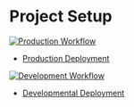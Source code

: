 # Project Setup

[![Production Workflow](https://github.com/sonyballem/FinalProject4/actions/workflows/prod.yml/badge.svg)](https://github.com/kaw393939/docker_flask/actions/workflows/prod.yml)

* [Production Deployment](https://flaskauth1prod2.herokuapp.com/)


[![Development Workflow](https://github.com/sonyballem/FinalProject4/actions/workflows/dev.yml/badge.svg)](https://github.com/kaw393939/docker_flask/actions/workflows/dev.yml)

* [Developmental Deployment](https://flaskauth1dev.herokuapp.com/)
